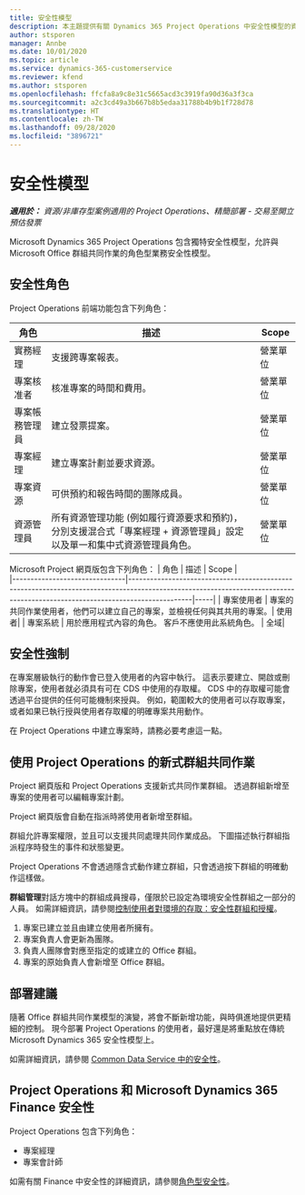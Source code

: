 ```yaml
---
title: 安全性模型
description: 本主題提供有關 Dynamics 365 Project Operations 中安全性模型的資訊。
author: stsporen
manager: Annbe
ms.date: 10/01/2020
ms.topic: article
ms.service: dynamics-365-customerservice
ms.reviewer: kfend
ms.author: stsporen
ms.openlocfilehash: ffcfa8a9c8e31c5665acd3c3919fa90d36a3f3ca
ms.sourcegitcommit: a2c3cd49a3b667b8b5edaa31788b4b9b1f728d78
ms.translationtype: HT
ms.contentlocale: zh-TW
ms.lasthandoff: 09/28/2020
ms.locfileid: "3896721"
---
```

# <a name="security-model"></a>安全性模型

_**適用於：** 資源/非庫存型案例適用的 Project Operations、精簡部署 - 交易至開立預估發票_

Microsoft Dynamics 365 Project Operations 包含獨特安全性模型，允許與 Microsoft Office 群組共同作業的角色型業務安全性模型。 


## <a name="security-roles"></a>安全性角色
Project Operations 前端功能包含下列角色：

| 角色                          | 描述                                                                                                                                                                 | Scope |
|-------------------------------|-----------------------------------------------------------------------------------------------------------------------------------------------------------------------------|------|
| 實務經理              | 支援跨專案報表。                                                                                                            | 營業單位              |
| 專案核准者              | 核准專案的時間和費用。                                                                                                                              | 營業單位 |
| 專案帳務管理員 | 建立發票提案。                                                                                                                                                 | 營業單位 |
| 專案經理               | 建立專案計劃並要求資源。                                                                                                                              | 營業單位 |
| 專案資源              | 可供預約和報告時間的團隊成員。                                                                                                          | 營業單位|
| 資源管理員              | 所有資源管理功能 (例如履行資源要求和預約)，分別支援混合式「專案經理 + 資源管理員」設定以及單一和集中式資源管理員角色。 | 營業單位 |


Microsoft Project 網頁版包含下列角色：
| 角色                          | 描述                                                                                                          | Scope |                                                       
|-------------------------------|-----------------------------------------------------------------------------------------------------------------------------------------------------------------------------|-----|
| 專案使用者 | 專案的共同作業使用者，他們可以建立自己的專案，並檢視任何與其共用的專案。| 使用者|
| 專案系統 | 用於應用程式內容的角色。 客戶不應使用此系統角色。 | 全域|

## <a name="security-enforcement"></a>安全性強制
在專案層級執行的動作會已登入使用者的內容中執行。 這表示要建立、開啟或刪除專案，使用者就必須具有可在 CDS 中使用的存取權。 CDS 中的存取權可能會透過平台提供的任何可能機制來授與。 例如，範圍較大的使用者可以存取專案，或者如果已執行授與使用者存取權的明確專案共用動作。

在 Project Operations 中建立專案時，請務必要考慮這一點。

## <a name="modern-group-collaboration-with-project-operations"></a>使用 Project Operations 的新式群組共同作業
Project 網頁版和 Project Operations 支援新式共同作業群組。 透過群組新增至專案的使用者可以編輯專案計劃。

Project 網頁版會自動在指派時將使用者新增至群組。

群組允許專案權限，並且可以支援共同處理共同作業成品。 下圖描述執行群組指派程序時發生的事件和狀態變更。

Project Operations 不會透過隱含式動作建立群組，只會透過按下群組的明確動作這樣做。

**群組管理**對話方塊中的群組成員搜尋，僅限於已設定為環境安全性群組之一部分的人員。 如需詳細資訊，請參閱[控制使用者對環境的存取：安全性群組和授權](https://docs.microsoft.com/power-platform/admin/control-user-access)。

1. 專案已建立並且由建立使用者所擁有。
2. 專案負責人會更新為團隊。
3. 負責人團隊會對應至指定的或建立的 Office 群組。
4. 專案的原始負責人會新增至 Office 群組。

## <a name="deployment-recommendation"></a>部署建議
隨著 Office 群組共同作業模型的演變，將會不斷新增功能，與時俱進地提供更精細的控制。 現今部署 Project Operations 的使用者，最好還是將重點放在傳統 Microsoft Dynamics 365 安全性模型上。

如需詳細資訊，請參閱 [Common Data Service 中的安全性](https://docs.microsoft.com/power-platform/admin/wp-security)。

## <a name="project-operations-and-microsoft-dynamics-365-finance-security"></a>Project Operations 和 Microsoft Dynamics 365 Finance 安全性
Project Operations 包含下列角色：

- 專案經理
- 專案會計師

如需有關 Finance 中安全性的詳細資訊，請參閱[角色型安全性](https://docs.microsoft.com/dynamics365/fin-ops-core/dev-itpro/sysadmin/role-based-security)。



